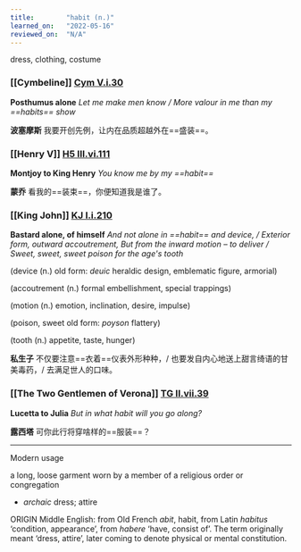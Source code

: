 ```yaml
---
title:        "habit (n.)"
learned_on:   "2022-05-16"
reviewed_on:  "N/A"
---
```


dress, clothing, costume

### [[Cymbeline]] [Cym V.i.30](https://www.shakespeareswords.com/Public/Play.aspx?Act=5&Scene=1&WorkId=7#140239) 

**Posthumus alone** *Let me make men know / More valour in me than my ==habits== show*

**波塞摩斯** 我要开创先例，让内在品质超越外在==盛装==。

### [[Henry V]] [H5 III.vi.111](https://www.shakespeareswords.com/Public/Play.aspx?Act=3&Scene=6&WorkId=38#255198) 

**Montjoy to King Henry** *You know me by my ==habit==*

**蒙乔** 看我的==装束==，你便知道我是谁了。

### [[King John]] [KJ I.i.210](https://www.shakespeareswords.com/Public/Play.aspx?Act=1&Scene=1&WorkId=15#165816) 

**Bastard alone, of himself** *And not alone in ==habit== and device, / Exterior form, outward accoutrement, But from the inward motion – to deliver / Sweet, sweet, sweet poison for the age's tooth*

(device (n.) old form: *deuic* heraldic design, emblematic figure, armorial)

(accoutrement (n.) formal embellishment, special trappings)

(motion (n.) emotion, inclination, desire, impulse)

(poison, sweet old form: *poyson* flattery)

(tooth (n.) appetite, taste, hunger)

**私生子** 不仅要注意==衣着==仪表外形种种，/ 也要发自内心地送上甜言绮语的甘美毒药，/ 去满足世人的口味。

### [[The Two Gentlemen of Verona]] [TG II.vii.39](https://www.shakespeareswords.com/Public/Play.aspx?Act=2&Scene=7&WorkId=5#129752) 

**Lucetta to Julia** *But in what habit will you go along?*

**露西塔** 可你此行将穿啥样的==服装==？

-----

Modern usage

a long, loose garment worn by a member of a religious order or congregation

- *archaic* dress; attire

ORIGIN Middle English: from Old French *abit*, habit, from Latin *habitus* ‘condition, appearance’, from *habere* ‘have, consist of’. The term originally meant ‘dress, attire’, later coming to denote physical or mental constitution.